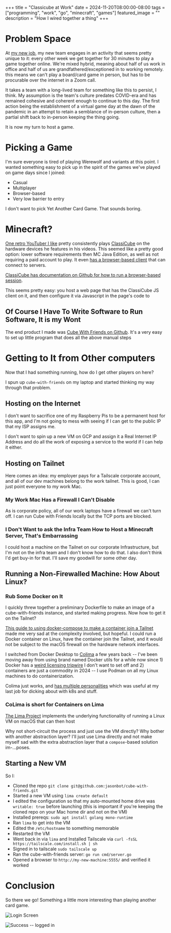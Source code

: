 +++
title =  "Classicube at Work"
date = 2024-11-20T08:00:00-08:00
tags = ["programming", "work", "go", "minecraft", "games"]
featured_image = ""
description = "How I wired together a thing"
+++

# Problem Space

At [my new job](https://www.academia.edu/), my new team engages in an activity that seems pretty unique to it: every other week we get together for 30 minutes to play a game together online. We're mixed hybrid, meaning about half of us work in office and half of us are grandfathered/exceptioned in to working remotely. this means we can't play a board/card game in person, but has to be procurable over the internet in a Zoom call.

It takes a team with a long-lived team for something like this to persist, I think. My assumption is the team's culture predates COVID-era and has remained cohesive and coherent enough to continue to this day. The first action being the establishment of a virtual game day at the dawn of the pandemic in an attempt to retain a semblance of in-person culture, then a partial shift back to in-person keeping the thing going.

It is now my turn to host a game.

# Picking a Game

I'm sure everyone is tired of playing Werewolf and variants at this point. I wanted something easy to pick up in the spirit of the games we've played on game days since I joined:

- Casual
- Multiplayer
- Browser-based
- Very low barrier to entry

I don't want to pick Yet Another Card Game. That sounds boring.

# Minecraft?

[One retro YouTuber I like](https://www.youtube.com/@ActionRetro) pretty consistently plays [ClassiCube](https://www.classicube.net/) on the hardware devices he features in his videos. This seemed like a pretty good option: lower software requirements then MC Java Edition, as well as not requiring a paid account to play. It even [has a browser-based client](https://www.classicube.net/server/play/) that can connect to servers.

[ClassiCube has documentation on Github for how to run a browser-based session](https://github.com/ClassiCube/ClassiCube/blob/master/doc/hosting-flask.md).

This seems pretty easy: you host a web page that has the ClassiCube JS client on it, and then configure it via Javascript in the page's code to

## Of Course I Have To Write Software to Run Software, It is my Wont

The end product I made was [Cube With Friends on Github](https://github.com/jasonbot/cube-with-friends). It's a very easy to set up little program that does all the above manual steps

# Getting to It from Other computers

Now that I had something running, how do I get other players on here?

I spun up `cube-with-friends` on my laptop and started thinking my way through that problem.

## Hosting on the Internet

I don't want to sacrifice one of my Raspberry Pis to be a permanent host for this app, and I'm not going to mess with seeing if I can get to the public IP that my ISP assigns me.

I don't want to spin up a new VM on GCP and assign it a Real Internet IP Address and do all the work of exposing a service to the world if I can help it either.

## Hosting on Tailnet

Here comes an idea: my employer pays for a Tailscale corporate account, and all of our dev machines belong to the work tailnet. This is good, I can just point everyone to my work Mac.

### My Work Mac Has a Firewall I Can't Disable

As is corporate policy, all of our work laptops have a firewall we can't turn off. I can run Cube with Friends locally but the TCP ports are blocked.

### I Don't Want to ask the Infra Team How to Host a Minecraft Server, That's Embarrassing

I could host a machine on the Tailnet on our corporate Infrastructure, but I'm not on the infra team and I don't know how to do that. I also don't think I'd get buy-in for that. I'll save my goodwill for some other day.

## Running a Non-Firewalled Machine: How About Linux?

### Rub Some Docker on It

I quickly threw together a preliminary Dockerfile to make an image of a cube-with-friends instance, and started making progress. Now how to get it on the Tailnet?

[This guide to using docker-compose to make a container join a Tailnet](https://tailscale.com/kb/1453/quick-guide-docker) made me very sad at the complexity involved, but hopeful. I could run a Docker container on Linux, have the container join the Tailnet, and it would not be subject to the macOS firewall on the hardware network interfaces.

I switched from Docker Desktop to [Colima](https://github.com/abiosoft/colima) a few years back -- I've been moving away from using brand named Docker utils for a while now since 1) Docker has a [weird licensing tripwire](https://www.docker.com/pricing/) I don't want to set off and 2) containers are just a commodity in 2024 -- I use Podman on all my Linux machines to do containerization.

Colima just works, and [has multiple personalities](https://github.com/abiosoft/colima?tab=readme-ov-file#runtimes) which was useful at my last job for dicking about with k8s and stuff.

### CoLima is short for Containers on Lima

[The Lima Project](https://github.com/lima-vm/lima) implements the underlying functionality of running a Linux VM on macOS that can then host

Why not short-circuit the process and just use the VM directly? Why bother with another abstraction layer? I'll just use Lima directly and not make myself sad with the extra abstraction layer that a `compose`-based solution im-...poses.

## Starting a New VM

So I:

- Cloned the repo `git clone git@github.com:jasonbot/cube-with-friends.git`
- Started a new VM using `lima create default`
- I edited the configuration so that my auto-mounted home drive was `writable: true` before launching (this is important if you're keeping the cloned repo on your Mac home dir and not on the VM)
- Installed prereqs: `sudo apt install golang mono-runtime`
- Ran `lima` to get into the VM
- Edited the `/etc/hostname` to something memorable
- Restarted the VM
- Went back in via `lima` and Installed Tailscale via `curl -fsSL https://tailscale.com/install.sh | sh`
- Signed in to tailscale `sudo tailscale up`
- Ran the cube-with-friends server: `go run cmd/server.go`
- Opened a browser to `http://my-new-machine:5555/` and verified it worked

# Conclusion

So there we go! Something a little more interesting than playing another card game.

![Login Screen](/images/playing-classicube-at-work/ss1.png)

![Success -- logged in](/images/playing-classicube-at-work/ss2.png)
